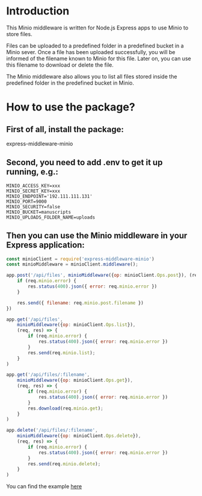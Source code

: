 # Introduction

This Minio middleware is written for Node.js Express apps to use Minio to store files.

Files can be uploaded to a predefined folder in a predefined bucket in a Minio sever. Once a file has been uploaded successfully, you will be informed of the filename known to Minio for this file. Later on, you can use this filename to download or delete the file.

The Minio middleware also allows you to list all files stored inside the predefined folder in the predefined bucket in Minio.

# How to use the package?

## First of all, install the package:

express-middleware-minio

## Second, you need to add .env to get it up running, e.g.:

```shell
MINIO_ACCESS_KEY=xxx
MINIO_SECRET_KEY=xxx
MINIO_ENDPOINT='192.111.111.131'
MINIO_PORT=9000
MINIO_SECURITY=false
MINIO_BUCKET=manuscripts
MINIO_UPLOADS_FOLDER_NAME=uploads
```

## Then you can use the Minio middleware in your Express application:

```javascript
const minioClient = require('express-middleware-minio')
const minioMiddleware = minioClient.middleware();

app.post('/api/files', minioMiddleware({op: minioClient.Ops.post}), (req, res) => {
	if (req.minio.error) {
		res.status(400).json({ error: req.minio.error })
	}

	res.send({ filename: req.minio.post.filename })
})

app.get('/api/files',
	minioMiddleware({op: minioClient.Ops.list}), 
	(req, res) => {
		if (req.minio.error) {
			res.status(400).json({ error: req.minio.error })
		}
		res.send(req.minio.list);
	}
)

app.get('/api/files/:filename',
	minioMiddleware({op: minioClient.Ops.get}),
	(req, res) => {
		if (req.minio.error) {
			res.status(400).json({ error: req.minio.error })
		}
		res.download(req.minio.get);
	}
)

app.delete('/api/files/:filename',
	minioMiddleware({op: minioClient.Ops.delete}),
	(req, res) => {
		if (req.minio.error) {
			res.status(400).json({ error: req.minio.error })
		}
		res.send(req.minio.delete);
	}
)
```

You can find the example [here](https://github.com/yucigou/pubsweet-components/blob/master/index.js)
